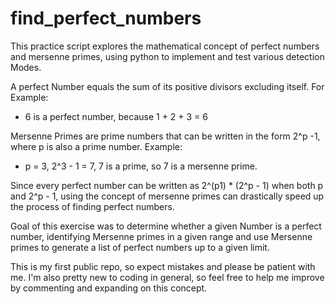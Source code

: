 # find_perfect_numbers

This practice script explores the mathematical concept of perfect numbers and mersenne primes, using python to implement and test various detection Modes.

A perfect Number equals the sum of its positive divisors excluding itself.
For Example:
  - 6 is a perfect number, because 1 + 2 + 3 = 6

Mersenne Primes are prime numbers that can be written in the form 2^p -1, where p is also a prime number.
Example:
  - p = 3, 2^3 - 1 = 7, 7 is a prime, so 7 is a mersenne prime.

Since every perfect number can be written as 2^(p1) * (2^p - 1) when both p and 2^p - 1, using the concept of mersenne primes can drastically speed up the process of finding perfect numbers.

Goal of this exercise was to determine whether a given Number is a perfect number, identifying Mersenne primes in a given range and use Mersenne primes to generate a list of perfect numbers up to a given limit.

This is my first public repo, so expect mistakes and please be patient with me. I'm also pretty new to coding in general, so feel free to help me improve by commenting and expanding on this concept.

